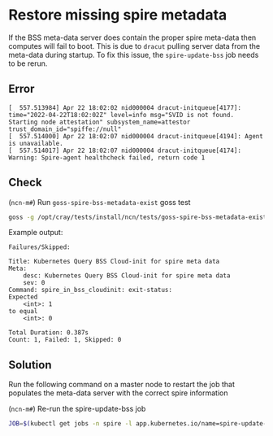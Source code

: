 # Restore missing spire metadata

If the BSS meta-data server does contain the proper spire meta-data then
computes will fail to boot. This is due to `dracut` pulling server data from the
meta-data during startup. To fix this issue, the `spire-update-bss` job needs
to be rerun.

## Error

```text
[  557.513984] Apr 22 18:02:02 nid000004 dracut-initqueue[4177]: time="2022-04-22T18:02:02Z" level=info msg="SVID is not found. Starting node attestation" subsystem_name=attestor trust_domain_id="spiffe://null"
[  557.514000] Apr 22 18:02:07 nid000004 dracut-initqueue[4194]: Agent is unavailable.
[  557.514017] Apr 22 18:02:07 nid000004 dracut-initqueue[4174]: Warning: Spire-agent healthcheck failed, return code 1
```

## Check

(`ncn-m#`) Run `goss-spire-bss-metadata-exist` goss test

```bash
goss -g /opt/cray/tests/install/ncn/tests/goss-spire-bss-metadata-exist.yaml v
```

Example output:

```text
Failures/Skipped:

Title: Kubernetes Query BSS Cloud-init for spire meta data
Meta:
    desc: Kubernetes Query BSS Cloud-init for spire meta data
    sev: 0
Command: spire_in_bss_cloudinit: exit-status:
Expected
    <int>: 1
to equal
    <int>: 0

Total Duration: 0.387s
Count: 1, Failed: 1, Skipped: 0
```

## Solution

Run the following command on a master node to restart the job that populates
the meta-data server with the correct spire information

(`ncn-m#`) Re-run the spire-update-bss job

```bash
JOB=$(kubectl get jobs -n spire -l app.kubernetes.io/name=spire-update-bss --no-headers -oname |sort -u | tail -n1); kubectl get -n spire $JOB -o json  | jq 'del(.spec.selector,.spec.template.metadata.labels)' | kubectl replace --force -f -
```
